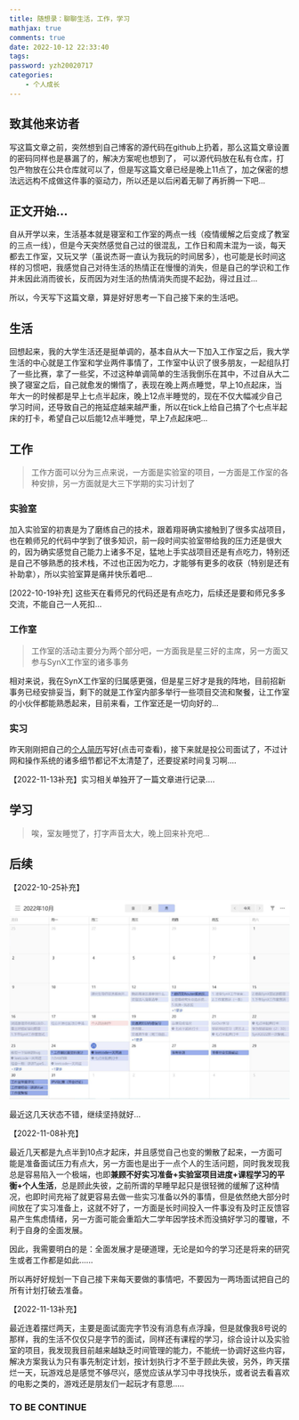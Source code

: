 ```yaml
---
title: 随想录：聊聊生活，工作，学习
mathjax: true
comments: true
date: 2022-10-12 22:33:40
tags:
password: yzh20020717
categories:
    - 个人成长
---
```

## 致其他来访者

写这篇文章之前，突然想到自己博客的源代码在github上扔着，那么这篇文章设置的密码同样也是暴漏了的，解决方案呢也想到了，
可以源代码放在私有仓库，打包产物放在公共仓库就可以了，但是写这篇文章已经是晚上11点了，加之保密的想法远远构不成做这件事的驱动力，所以还是以后闲着无聊了再折腾一下吧...

## 正文开始...

自从开学以来，生活基本就是寝室和工作室的两点一线（疫情缓解之后变成了教室的三点一线），但是今天突然感觉自己过的很混乱，工作日和周末混为一谈，每天都去工作室，又玩又学（虽说杰哥一直认为我玩的时间居多），也可能是长时间这样的习惯吧，我感觉自己对待生活的热情正在慢慢的消失，但是自己的学识和工作并未因此消而彼长，反而因为对生活的热情消失而提不起劲，得过且过...

所以，今天写下这篇文章，算是好好思考一下自己接下来的生活吧。

## 生活

回想起来，我的大学生活还是挺单调的，基本自从大一下加入工作室之后，我大学生活的中心就是工作室和学业两件事情了，工作室中认识了很多朋友，一起组队打了一些比赛，拿了一些奖，不过这种单调简单的生活我倒乐在其中，不过自从大二换了寝室之后，自己就愈发的懒惰了，表现在晚上两点睡觉，早上10点起床，当年大一的时候都是早上七点半起床，晚上12点半睡觉的，现在不仅大幅减少自己学习时间，还导致自己的拖延症越来越严重，所以在tick上给自己搞了个七点半起床的打卡，希望自己以后能12点半睡觉，早上7点起床吧...

## 工作

> 工作方面可以分为三点来说，一方面是实验室的项目，一方面是工作室的各种安排，另一方面就是大三下学期的实习计划了

### 实验室

加入实验室的初衷是为了磨练自己的技术，跟着翔哥确实接触到了很多实战项目，也在赖师兄的代码中学到了很多知识，前一段时间实验室带给我的压力还是很大的，因为确实感觉自己能力上诸多不足，猛地上手实战项目还是有点吃力，特别还是自己不够熟悉的技术栈，不过也正因为吃力，才能够有更多的收获（特别是还有补助拿），所以实验室算是痛并快乐着吧...

[2022-10-19补充] 这些天在看师兄的代码还是有点吃力，后续还是要和师兄多多交流，不能自己一人死扣...

### 工作室

> 工作室的活动主要分为两个部分吧，一方面我是星三好的主席，另一方面又参与SynX工作室的诸多事务

相对来说，我在SynX工作室的归属感更强，但是星三好才是我的阵地，目前招新事务已经安排妥当，剩下的就是工作室内部多举行一些项目交流和聚餐，让工作室的小伙伴都能熟悉起来，目前来看，工作室还是一切向好的...

### 实习

昨天刚刚把自己的[个人简历](https://www.dropbox.com/s/70nnhf4cx9fne16/%E6%9D%A8%E5%AD%90%E6%B6%B5-%E7%94%B5%E5%AD%90%E7%A7%91%E6%8A%80%E5%A4%A7%E5%AD%A6-%E5%AE%9E%E4%B9%A0%E7%AE%80%E5%8E%86%20%282%29.pdf?dl=0)写好(点击可查看)，接下来就是投公司面试了，不过计网和操作系统的诸多细节都记不太清楚了，还要捉紧时间复习啊....

【2022-11-13补充】实习相关单独开了一篇文章进行记录....

## 学习

> 唉，室友睡觉了，打字声音太大，晚上回来补充吧...

## 后续

【2022-10-25补充】

![](https://raw.githubusercontent.com/yzh-2002/img-hosting/main/blog/202211232217641.png)

最近这几天状态不错，继续坚持就好...

【2022-11-08补充】

最近几天都是九点半到10点才起床，并且感觉自己也变的懒散了起来，一方面可能是准备面试压力有点大，另一方面也是出于一点个人的生活问题，同时我发现我总是容易陷入一个极端，也即**兼顾不好实习准备+实验室项目进度+课程学习的平衡+个人生活**，总是顾此失彼，之前所谓的早睡早起只是很轻微的缓解了这种情况，也即时间充裕了就更容易去做一些实习准备以外的事情，但是依然绝大部分时间放在了实习准备上，这就不好了，一方面是长时间投入一件事没有及时正反馈容易产生焦虑情绪，另一方面可能会重蹈大二学年因学技术而没搞好学习的覆辙，不利于自身的全面发展。

因此，我需要明白的是：全面发展才是硬道理，无论是如今的学习还是将来的研究生或者工作都是如此......

所以再好好规划一下自己接下来每天要做的事情吧，不要因为一两场面试把自己的所有计划打破去准备。

【2022-11-13补充】

最近连着摆烂两天，主要是面试面完字节没有消息有点浮躁，但是就像我8号说的那样，我的生活不仅仅只是字节的面试，同样还有课程的学习，综合设计以及实验室的项目，我发现我目前越来越缺乏时间管理的能力，不能统一协调好这些内容，解决方案我认为只有事先制定计划，按计划执行才不至于顾此失彼，另外，昨天摆烂一天，玩游戏总是感觉不够尽兴，感觉应该从学习中寻找快乐，或者说去看喜欢的电影之类的，游戏还是朋友们一起玩才有意思.....

### TO BE CONTINUE


